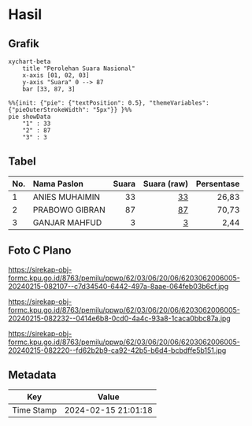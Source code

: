 # Hasil

## Grafik

```mermaid
xychart-beta
    title "Perolehan Suara Nasional"
    x-axis [01, 02, 03]
    y-axis "Suara" 0 --> 87
    bar [33, 87, 3]
```

```mermaid
%%{init: {"pie": {"textPosition": 0.5}, "themeVariables": {"pieOuterStrokeWidth": "5px"}} }%%
pie showData
    "1" : 33
    "2" : 87
    "3" : 3
```

## Tabel

| No. | Nama Paslon    | Suara | Suara (raw) | Persentase |
|:--- |:-------------- | -----:| -----------:| ----------:|
| 1   | ANIES MUHAIMIN | 33    | [33][p-1]   | 26,83      |
| 2   | PRABOWO GIBRAN | 87    | [87][p-2]   | 70,73      |
| 3   | GANJAR MAHFUD  | 3     | [3][p-3]    | 2,44       |


[p-1]: https://github.com/gigit-pemilu/pemilu-2024/blob/main/pilpres/hitung-suara/sub/62-kalimantan-tengah/sub/03-kapuas/sub/06-pulau-petak/sub/2006-anjir-palambang/sub/005-tps/sub/paslon-1.txt
[p-2]: https://github.com/gigit-pemilu/pemilu-2024/blob/main/pilpres/hitung-suara/sub/62-kalimantan-tengah/sub/03-kapuas/sub/06-pulau-petak/sub/2006-anjir-palambang/sub/005-tps/sub/paslon-2.txt
[p-3]: https://github.com/gigit-pemilu/pemilu-2024/blob/main/pilpres/hitung-suara/sub/62-kalimantan-tengah/sub/03-kapuas/sub/06-pulau-petak/sub/2006-anjir-palambang/sub/005-tps/sub/paslon-3.txt

## Foto C Plano

https://sirekap-obj-formc.kpu.go.id/8763/pemilu/ppwp/62/03/06/20/06/6203062006005-20240215-082107--c7d34540-6442-497a-8aae-064feb03b6cf.jpg

https://sirekap-obj-formc.kpu.go.id/8763/pemilu/ppwp/62/03/06/20/06/6203062006005-20240215-082232--0414e6b8-0cd0-4a4c-93a8-1caca0bbc87a.jpg

https://sirekap-obj-formc.kpu.go.id/8763/pemilu/ppwp/62/03/06/20/06/6203062006005-20240215-082220--fd62b2b9-ca92-42b5-b6d4-bcbdffe5b151.jpg


## Metadata

| Key        | Value               |
| ---------- | ------------------- |
| Time Stamp | 2024-02-15 21:01:18 |



